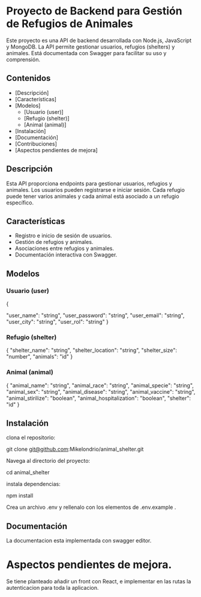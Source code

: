 # Proyecto de Backend para Gestión de Refugios de Animales

Este proyecto es una API de backend desarrollada con Node.js, JavaScript y MongoDB. La API permite gestionar usuarios, refugios (shelters) y animales. Está documentada con Swagger para facilitar su uso y comprensión.

## Contenidos

- [Descripción]
- [Características]
- [Modelos]
  - [Usuario (user)]
  - [Refugio (shelter)]
  - [Animal (animal)]
- [Instalación]
- [Documentación]
- [Contribuciones]
- [Aspectos pendientes de mejora]

## Descripción

Esta API proporciona endpoints para gestionar usuarios, refugios y animales. Los usuarios pueden registrarse e iniciar sesión. Cada refugio puede tener varios animales y cada animal está asociado a un refugio específico.

## Características

- Registro e inicio de sesión de usuarios.
- Gestión de refugios y animales.
- Asociaciones entre refugios y animales.
- Documentación interactiva con Swagger.

## Modelos

### Usuario (user)

{
  
  "user_name": "string",
  "user_password": "string",
  "user_email": "string",
  "user_city": "string",
  "user_rol": "string"
}

### Refugio (shelter)

{
  "shelter_name": "string",
  "shelter_location": "string",
  "shelter_size": "number",
  "animals": "id"
}

### Animal (animal)

{
  "animal_name": "string",
  "animal_race": "string",
  "animal_specie": "string",
  "animal_sex": "string",
  "animal_disease": "string",
  "animal_vaccine": "string",
  "animal_stirilize": "boolean",
  "animal_hospitalization": "boolean",
  "shelter": "id"
}


## Instalación

clona el repositorio:

git clone git@github.com:Mikelondrio/animal_shelter.git

Navega al directorio del proyecto:

cd animal_shelter

instala dependencias:

npm install

Crea un archivo .env y rellenalo con los elementos de .env.example .


## Documentación

La documentacion esta implementada con swagger editor.


# Aspectos pendientes de mejora.

Se tiene planteado añadir un front con React, e implementar en las rutas la autenticacion para toda la aplicacion.